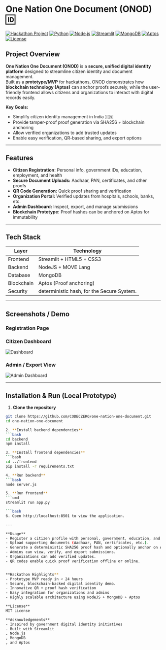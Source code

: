 # One Nation One Document (ONOD) 🆔

[![Hackathon Project](https://img.shields.io/badge/Hackathon-Winning%20Project-blue)]()
[![Python](https://img.shields.io/badge/Python-3.9%2B-blue?logo=python&logoColor=white)]()
[![Node.js](https://img.shields.io/badge/Node.js-backend-green?logo=node.js&logoColor=white)]()
[![Streamlit](https://img.shields.io/badge/Streamlit-frontend-orange?logo=streamlit&logoColor=white)]()
[![MongoDB](https://img.shields.io/badge/MongoDB-database-green?logo=mongodb&logoColor=white)]()
[![Aptos](https://img.shields.io/badge/Blockchain-Aptos-purple)]()
[![License](https://img.shields.io/badge/License-MIT-green.svg)]()


## Project Overview

**One Nation One Document (ONOD)** is a **secure, unified digital identity platform** designed to streamline citizen identity and document management.  
Built as a **prototype/MVP** for hackathons, ONOD demonstrates how **blockchain technology (Aptos)** can anchor proofs securely, while the user-friendly frontend allows citizens and organizations to interact with digital records easily.

**Key Goals:**
- Simplify citizen identity management in India 🇮🇳  
- Provide tamper-proof proof generation via SHA256 + blockchain anchoring  
- Allow verified organizations to add trusted updates  
- Enable easy verification, QR-based sharing, and export options  

---

## Features

-  **Citizen Registration:** Personal info, government IDs, education, employment, and health  
-  **Secure Document Uploads:** Aadhaar, PAN, certificates, and other proofs    
-  **QR Code Generation:** Quick proof sharing and verification  
-  **Organization Portal:** Verified updates from hospitals, schools, banks, etc.  
-  **Admin Dashboard:** Inspect, export, and manage submissions  
-  **Blockchain Prototype:** Proof hashes can be anchored on Aptos for immutability  

---

## Tech Stack

| Layer           | Technology                                  |
|-----------------|--------------------------------------------|
| Frontend        | Streamlit + HTML5 + CSS3                           |
| Backend         | NodeJS + MOVE Lang                              |
| Database        | MongoDB                                     |
| Blockchain      | Aptos (Proof anchoring)                     |
| Security        | deterministic hash, for the Secure System.   |

---

## Screenshots / Demo

### Registration Page


### Citizen Dashboard
![Dashboard](./screenshots/dashboard.png)

### Admin / Export View
![Admin Dashboard](./screenshots/admin.png)


---

## Installation & Run (Local Prototype)

1. **Clone the repository**
```bash
git clone https://github.com/CODECZERO/one-nation-one-document.git
cd one-nation-one-document

2. **Install backend dependencies**
```bash
cd backend
npm install

3. **Install frontend dependencies**
```bash
cd ../frontend
pip install -r requirements.txt

4. **Run backend**
```bash
node server.js

5. **Run frontend**
```cmd
streamlit run app.py

```bash
6. Open http://localhost:8501 to view the application.

---

**Usage**
- Register a citizen profile with personal, government, education, and employment info.
- Upload supporting documents (Aadhaar, PAN, certificates, etc.).
- Generate a deterministic SHA256 proof hash and optionally anchor on Aptos.
- Admins can view, verify, and export submissions.
- Organizations can add verified updates.
- QR codes enable quick proof verification offline or online.


**Hackathon Highlights**
- Prototype MVP ready in < 24 hours
- Secure, blockchain-backed digital identity demo.
- Innovative QR + proof hash verification
- Easy integration for organizations and admins
- Highly scalable architecture using NodeJS + MongoDB + Aptos

**License**
MIT License 

**Acknowledgements**
- Inspired by government digital identity initiatives
- Built with Streamlit
, Node.js
, MongoDB
, and Aptos
